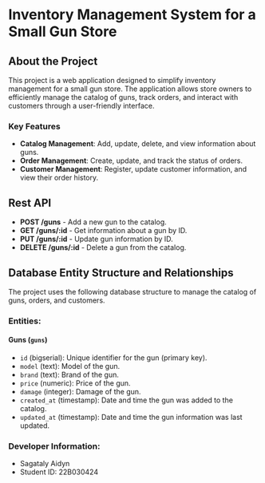 # Inventory Management System for a Small Gun Store

## About the Project

This project is a web application designed to simplify inventory management for a small gun store. The application allows store owners to efficiently manage the catalog of guns, track orders, and interact with customers through a user-friendly interface.

### Key Features

- **Catalog Management**: Add, update, delete, and view information about guns.
- **Order Management**: Create, update, and track the status of orders.
- **Customer Management**: Register, update customer information, and view their order history.

## Rest API
- **POST /guns** - Add a new gun to the catalog.
- **GET /guns/:id** - Get information about a gun by ID.
- **PUT /guns/:id** - Update gun information by ID.
- **DELETE /guns/:id** - Delete a gun from the catalog.
  


## Database Entity Structure and Relationships

The project uses the following database structure to manage the catalog of guns, orders, and customers.

### Entities:

#### Guns (`guns`)

- `id` (bigserial): Unique identifier for the gun (primary key).
- `model` (text): Model of the gun.
- `brand` (text): Brand of the gun.
- `price` (numeric): Price of the gun.
- `damage` (integer): Damage of the gun.
- `created_at` (timestamp): Date and time the gun was added to the catalog.
- `updated_at` (timestamp): Date and time the gun information was last updated.

### Developer Information:

- Sagataly Aidyn
- Student ID: 22B030424

